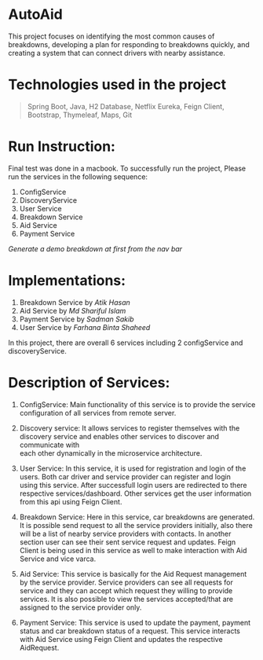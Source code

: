 # AutoAid

This project focuses on identifying the most common causes of breakdowns, developing a plan for responding to breakdowns quickly, and creating a system that can connect drivers with nearby assistance.

# Technologies used in the project
>Spring Boot,
>Java,
>H2 Database,
>Netflix Eureka,
>Feign Client,
>Bootstrap,
>Thymeleaf,
>Maps,
>Git

# Run Instruction:
Final test was done in a macbook. To successfully run the project, Please run the services in the following sequence:
1. ConfigService
2. DiscoveryService
3. User Service
4. Breakdown Service
5. Aid Service
6. Payment Service
   
*Generate a demo breakdown at first from the nav bar*

# Implementations:
1. Breakdown Service by *Atik Hasan*
2. Aid Service by *Md Shariful Islam*
3. Payment Service by *Sadman Sakib*
4. User Service by *Farhana Binta Shaheed*

In this project, there are overall 6 services including 2 configService and discoveryService.

# Description of Services:
1. ConfigService:
   Main functionality of this service is to provide the service configuration of all services from remote server.
   
3. Discovery service:
   It allows services to register themselves with the discovery service and enables other services to discover and communicate with     
   each other dynamically in the microservice architecture.
   
5. User Service:
   In this service, it is used for registration and login of the users. Both car driver and service provider can register and login   
   using this service. After successfull login users are redirected to there respective services/dashboard. Other services get the user 
   information from this api using Feign Client.
   
7. Breakdown Service:
   Here in this service, car breakdowns are generated. It is possible send request to all the service providers initially, also there 
   will be a list of nearby service providers with contacts. In another section user can see their sent service request and updates. 
   Feign Client is being used in this service as well to make interaction with Aid Service and vice varca.
   
9. Aid Service:
   This service is basically for the Aid Request management by the service provider. Service providers can see all requests for service 
   and they can accept which request they willing to provide services. It is also possible to view the services accepted/that are 
   assigned to the service provider only. 
   
11. Payment Service: This service is used to update the payment, payment status and car breakdown status of a request. This service 
    interacts with Aid Service using Feign Client and updates the respective AidRequest.
